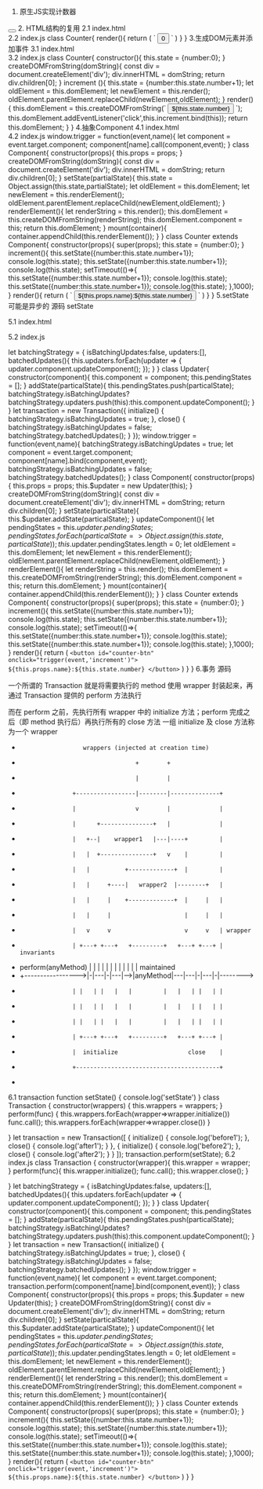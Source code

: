 1. 原生JS实现计数器
<body>
<button id="counter-btn">
</button>

<script>
let counterBtn = document.getElementById('counter-btn');
let number = 0;
counterBtn.addEventListener('click',function(){
    counterBtn.innerHTML = ++number;
});
</script>
</body>
2. HTML结构的复用
2.1 index.html
<body>
<div id="counter-app"></div>
<script src="index.js"></script>
<script>
let counterApp = document.getElementById('counter-app');
counterApp.innerHTML = new Counter().render();
</script>
</body>
2.2 index.js
class Counter{
  render(){
      return (
          `
          <button id="counter-btn">
            0
          </button>
          `
      )
  }
}
3.生成DOM元素并添加事件
3.1 index.html
<body>
<div id="counter-app"></div>

<script src="index.js"></script>
<script>
let counterApp = document.getElementById('counter-app');
counterApp.appendChild(new Counter().render());
</script>
</body>
3.2 index.js
class Counter{
  constructor(){
      this.state = {number:0};
  }  
  createDOMFromString(domString){
    const div = document.createElement('div');
    div.innerHTML = domString;
    return div.children[0];
  }
  increment (){
    this.state = {number:this.state.number+1};
    let oldElement = this.domElement;
    let newElement = this.render();
    oldElement.parentElement.replaceChild(newElement,oldElement);
  }
  render(){
     this.domElement = this.createDOMFromString(`
     <button id="counter-btn">
        ${this.state.number}
     </button>
     `);
     this.domElement.addEventListener('click',this.increment.bind(this));
     return this.domElement;
  }
}
4.抽象Component
4.1 index.html
<body>
<div id="counter-app"></div>
<script src="index.js"></script>
<script>
let counterApp = document.getElementById('counter-app');
new Counter({name:'珠峰架构'}).mount(counterApp);
</script>
</body>
4.2 index.js
window.trigger = function(event,name){
    let component = event.target.component;
    component[name].call(component,event);
}
class Component{
    constructor(props){
        this.props = props;
    }
    createDOMFromString(domString){
        const div = document.createElement('div');
        div.innerHTML = domString;
        return div.children[0];
    }
    setState(partialState){
        this.state = Object.assign(this.state,partialState);
        let oldElement = this.domElement;
        let newElement = this.renderElement();
        oldElement.parentElement.replaceChild(newElement,oldElement);
    }
    renderElement(){
        let renderString = this.render();
        this.domElement = this.createDOMFromString(renderString);
        this.domElement.component = this;
        return this.domElement;
    }
    mount(container){
        container.appendChild(this.renderElement());
    }
}
class Counter extends Component{
  constructor(props){
      super(props);
      this.state = {number:0};
  }  
  increment(){
   this.setState({number:this.state.number+1});
   console.log(this.state);
   this.setState({number:this.state.number+1});
   console.log(this.state);
   setTimeout(()=>{
    this.setState({number:this.state.number+1});
    console.log(this.state);
    this.setState({number:this.state.number+1});
    console.log(this.state);
   },1000);
  }
  render(){
      return (
        `
        <button id="counter-btn" onclick="trigger(event,'increment')">
         ${this.props.name}:${this.state.number}
        </button>
        `
      )
  }
}
5.setState可能是异步的
源码
setState

5.1 index.html
<body>
<div id="counter-app"></div>
<script src="index.js"></script>
<script>
let counterApp = document.getElementById('counter-app');
new Counter({name:'珠峰架构'}).mount(counterApp);
</script>
</body>
5.2 index.js

let batchingStrategy = {
    isBatchingUpdates:false,
    updaters:[],
    batchedUpdates(){
        this.updaters.forEach(updater => {
            updater.component.updateComponent();
        });
    }
}
class Updater{
    constructor(component){
        this.component = component;
        this.pendingStates = [];
    }
    addState(particalState){
        this.pendingStates.push(particalState);
        batchingStrategy.isBatchingUpdates?batchingStrategy.updaters.push(this):this.component.updateComponent();
    }
}
let transaction = new Transaction({
    initialize() {
        batchingStrategy.isBatchingUpdates = true;
    },
    close() {
        batchingStrategy.isBatchingUpdates = false;
        batchingStrategy.batchedUpdates();
    }
});
window.trigger = function(event,name){
    batchingStrategy.isBatchingUpdates = true;
    let component = event.target.component;
    component[name].bind(component,event);
    batchingStrategy.isBatchingUpdates = false;
    batchingStrategy.batchedUpdates();
}
class Component{
    constructor(props){
        this.props = props;
        this.$updater = new Updater(this);
    }
    createDOMFromString(domString){
        const div = document.createElement('div');
        div.innerHTML = domString;
        return div.children[0];
    }
    setState(particalState){
        this.$updater.addState(particalState);
    }
    updateComponent(){
        let pendingStates = this.$updater.pendingStates;
        pendingStates.forEach(particalState=>Object.assign(this.state,particalState));
        this.$updater.pendingStates.length = 0;
        let oldElement = this.domElement;
        let newElement = this.renderElement();
        oldElement.parentElement.replaceChild(newElement,oldElement);
    }
    renderElement(){
        let renderString = this.render();
        this.domElement = this.createDOMFromString(renderString);
        this.domElement.component = this;
        return this.domElement;
    }
    mount(container){
        container.appendChild(this.renderElement());
    }
}
class Counter extends Component{
  constructor(props){
      super(props);
      this.state = {number:0};
  }  
  increment(){
   this.setState({number:this.state.number+1});
   console.log(this.state);
   this.setState({number:this.state.number+1});
   console.log(this.state);
   setTimeout(()=>{
    this.setState({number:this.state.number+1});
    console.log(this.state);
    this.setState({number:this.state.number+1});
    console.log(this.state);
   },1000);
  }
  render(){
      return (
        `
        <button id="counter-btn" onclick="trigger(event,'increment')">
         ${this.props.name}:${this.state.number}
        </button>
        `
      )
  }
}
6.事务
源码

一个所谓的 Transaction 就是将需要执行的 method 使用 wrapper 封装起来，再通过 Transaction 提供的 perform 方法执行

而在 perform 之前，先执行所有 wrapper 中的 initialize 方法；perform 完成之后（即 method 执行后）再执行所有的 close 方法
一组 initialize 及 close 方法称为一个 wrapper
 *                       wrappers (injected at creation time)
 *                                      +        +
 *                                      |        |
 *                    +-----------------|--------|--------------+
 *                    |                 v        |              |
 *                    |      +---------------+   |              |
 *                    |   +--|    wrapper1   |---|----+         |
 *                    |   |  +---------------+   v    |         |
 *                    |   |          +-------------+  |         |
 *                    |   |     +----|   wrapper2  |--------+   |
 *                    |   |     |    +-------------+  |     |   |
 *                    |   |     |                     |     |   |
 *                    |   v     v                     v     v   | wrapper
 *                    | +---+ +---+   +---------+   +---+ +---+ | invariants
 * perform(anyMethod) | |   | |   |   |         |   |   | |   | | maintained
 * +----------------->|-|---|-|---|-->|anyMethod|---|---|-|---|-|-------->
 *                    | |   | |   |   |         |   |   | |   | |
 *                    | |   | |   |   |         |   |   | |   | |
 *                    | |   | |   |   |         |   |   | |   | |
 *                    | +---+ +---+   +---------+   +---+ +---+ |
 *                    |  initialize                    close    |
 *                    +-----------------------------------------+
 * 
 
6.1 transaction
function setState() {
    console.log('setState')
}
class Transaction {
    constructor(wrappers) {
        this.wrappers = wrappers;
    }
    perform(func) {
        this.wrappers.forEach(wrapper=>wrapper.initialize())
        func.call();
        this.wrappers.forEach(wrapper=>wrapper.close())
    }

}
let transaction = new Transaction([
    {
        initialize() {
            console.log('before1');
        },
        close() {
            console.log('after1');
        }
    },
    {
        initialize() {
            console.log('before2');
        },
        close() {
            console.log('after2');
        }
    }
]);
transaction.perform(setState);
6.2 index.js
class Transaction {
    constructor(wrapper){
        this.wrapper = wrapper;
    }
    perform(func){
        this.wrapper.initialize();
        func.call();
        this.wrapper.close();
    }

}
let batchingStrategy = {
    isBatchingUpdates:false,
    updaters:[],
    batchedUpdates(){
        this.updaters.forEach(updater => {
            updater.component.updateComponent();
        });
    }
}
class Updater{
    constructor(component){
        this.component = component;
        this.pendingStates = [];
    }
    addState(particalState){
        this.pendingStates.push(particalState);
        batchingStrategy.isBatchingUpdates?batchingStrategy.updaters.push(this):this.component.updateComponent();
    }
}
let transaction = new Transaction({
    initialize() {
        batchingStrategy.isBatchingUpdates = true;
    },
    close() {
        batchingStrategy.isBatchingUpdates = false;
        batchingStrategy.batchedUpdates();
    }
});
window.trigger = function(event,name){
    let component = event.target.component;
    transaction.perform(component[name].bind(component,event));
}
class Component{
    constructor(props){
        this.props = props;
        this.$updater = new Updater(this);
    }
    createDOMFromString(domString){
        const div = document.createElement('div');
        div.innerHTML = domString;
        return div.children[0];
    }
    setState(particalState){
        this.$updater.addState(particalState);
    }
    updateComponent(){
        let pendingStates = this.$updater.pendingStates;
        pendingStates.forEach(particalState=>Object.assign(this.state,particalState));
        this.$updater.pendingStates.length = 0;
        let oldElement = this.domElement;
        let newElement = this.renderElement();
        oldElement.parentElement.replaceChild(newElement,oldElement);
    }
    renderElement(){
        let renderString = this.render();
        this.domElement = this.createDOMFromString(renderString);
        this.domElement.component = this;
        return this.domElement;
    }
    mount(container){
        container.appendChild(this.renderElement());
    }
}
class Counter extends Component{
  constructor(props){
      super(props);
      this.state = {number:0};
  }  
  increment(){
   this.setState({number:this.state.number+1});
   console.log(this.state);
   this.setState({number:this.state.number+1});
   console.log(this.state);
   setTimeout(()=>{
    this.setState({number:this.state.number+1});
    console.log(this.state);
    this.setState({number:this.state.number+1});
    console.log(this.state);
   },1000);
  }
  render(){
      return (
        `
        <button id="counter-btn" onclick="trigger(event,'increment')">
         ${this.props.name}:${this.state.number}
        </button>
        `
      )
  }
}